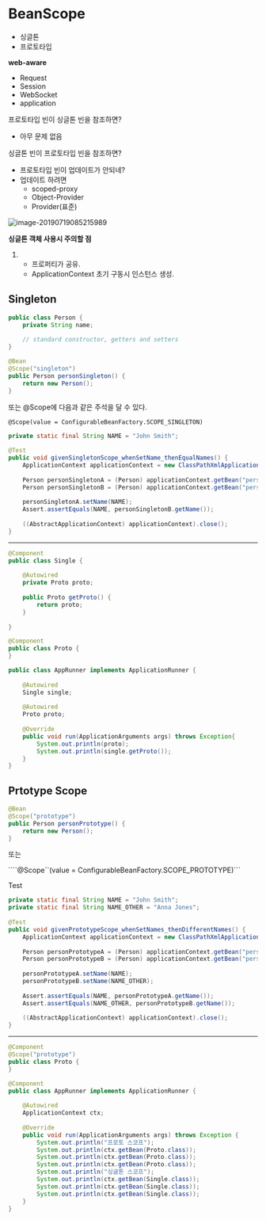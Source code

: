 # BeanScope

- 싱글톤
- 프로토타입

**web-aware**

- Request
- Session
- WebSocket
- application





프로토타입 빈이 싱글톤 빈을 참조하면?

- 아무 문제 없음



싱글톤 빈이 프로토타입 빈을 참조하면?

- 프로토타입 빈이 업데이트가 안되네?
- 업데이트 하려면
  - scoped-proxy
  - Object-Provider
  - Provider(표준)

![image-20190719085215989](http://ww3.sinaimg.cn/large/006tNc79gy1g54tb0ljyfj30bq06qgls.jpg)

**싱글톤 객체 사용시 주의할 점** 

1. - 프로퍼티가 공유. 
   - ApplicationContext 초기 구동시 인스턴스 생성. 



## Singleton

```java
public class Person {
    private String name;
 
    // standard constructor, getters and setters
}
```

```java
@Bean
@Scope("singleton")
public Person personSingleton() {
    return new Person();
}
```

또는 @Scope에 다음과 같은 주석을 달 수 있다.

```@Scope(value = ConfigurableBeanFactory.SCOPE_SINGLETON)```

```java
private static final String NAME = "John Smith";
 
@Test
public void givenSingletonScope_whenSetName_thenEqualNames() {
    ApplicationContext applicationContext = new ClassPathXmlApplicationContext("scopes.xml");
 
    Person personSingletonA = (Person) applicationContext.getBean("personSingleton");
    Person personSingletonB = (Person) applicationContext.getBean("personSingleton");
 
    personSingletonA.setName(NAME);
    Assert.assertEquals(NAME, personSingletonB.getName());
 
    ((AbstractApplicationContext) applicationContext).close();
}
```

----

```java
@Component
public class Single {
    
    @Autowired
    private Proto proto;
 
    public Proto getProto() {
        return proto;
    }
 
}
```

```java
@Component 
public class Proto {
}
```

```java
public class AppRunner implements ApplicationRunner {
 
    @Autowired
    Single single;
    
    @Autowired
    Proto proto;
 
    @Override
    public void run(ApplicationArguments args) throws Exception{
        System.out.println(proto);
        System.out.println(single.getProto());
    }   
}
```



## Prtotype Scope

```java
@Bean
@Scope("prototype")
public Person personPrototype() {
    return new Person();
}
```

또는

````@Scope``(value = ConfigurableBeanFactory.SCOPE_PROTOTYPE)```

Test

```java
private static final String NAME = "John Smith";
private static final String NAME_OTHER = "Anna Jones";
 
@Test
public void givenPrototypeScope_whenSetNames_thenDifferentNames() {
    ApplicationContext applicationContext = new ClassPathXmlApplicationContext("scopes.xml");
 
    Person personPrototypeA = (Person) applicationContext.getBean("personPrototype");
    Person personPrototypeB = (Person) applicationContext.getBean("personPrototype");
 
    personPrototypeA.setName(NAME);
    personPrototypeB.setName(NAME_OTHER);
 
    Assert.assertEquals(NAME, personPrototypeA.getName());
    Assert.assertEquals(NAME_OTHER, personPrototypeB.getName());
 
    ((AbstractApplicationContext) applicationContext).close();
}
```



---

```java
@Component
@Scope("prototype")
public class Proto {
}
```

```java
@Component
public class AppRunner implements ApplicationRunner {
 
    @Autowired
    ApplicationContext ctx;
 
    @Override
    public void run(ApplicationArguments args) throws Exception {
        System.out.println("프로토 스코프");
        System.out.println(ctx.getBean(Proto.class));
        System.out.println(ctx.getBean(Proto.class));
        System.out.println(ctx.getBean(Proto.class));
        System.out.println("싱글톤 스코프");
        System.out.println(ctx.getBean(Single.class));
        System.out.println(ctx.getBean(Single.class));
        System.out.println(ctx.getBean(Single.class));
    }
}
```

